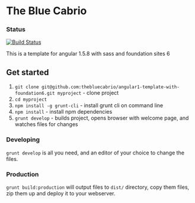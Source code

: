 # The Blue Cabrio

### Status
[![Build Status](https://travis-ci.org/thebluecabrio/angular1-template-with-foundation6.png)](https://travis-ci.org/thebluecabrio/angular1-template-with-foundation6)

This is a template for angular 1.5.8 with sass and foundation sites 6

## Get started

1. `git clone git@github.com:thebluecabrio/angular1-template-with-foundation6.git myproject` - clone project
2. `cd myproject`
3. `npm install -g grunt-cli` - install grunt cli on command line
4. `npm install` - install npm dependencies
5. `grunt develop` - builds project, opens browser with welcome page, and watches files for changes

### Developing

`grunt develop` is all you need, and an editor of your choice to change the files.

### Production
`grunt build:production` will output files to `dist/` directory, copy them files, zip them up and deploy it to your webserver.
